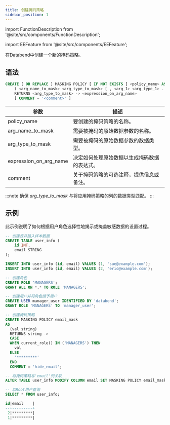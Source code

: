 ```yaml
---
title: 创建掩码策略
sidebar_position: 1
---
```


import FunctionDescription from '@site/src/components/FunctionDescription';

<FunctionDescription description="引入或更新版本：v1.2.341"/>

import EEFeature from '@site/src/components/EEFeature';

<EEFeature featureName='掩码策略'/>

在Databend中创建一个新的掩码策略。

## 语法

```sql
CREATE [ OR REPLACE ] MASKING POLICY [ IF NOT EXISTS ] <policy_name> AS 
    ( <arg_name_to_mask> <arg_type_to_mask> [ , <arg_1> <arg_type_1> ... ] )
    RETURNS <arg_type_to_mask> -> <expression_on_arg_name>
    [ COMMENT = '<comment>' ]
```

| 参数                     	| 描述                                                                                                                             	|
|-------------------------	|----------------------------------------------------------------------------------------------------------------------------------	|
| policy_name             	| 要创建的掩码策略的名称。                                                                                                          	|
| arg_name_to_mask        	| 需要被掩码的原始数据参数的名称。                                                                                                 	|
| arg_type_to_mask        	| 需要被掩码的原始数据参数的数据类型。                                                                                             	|
| expression_on_arg_name  	| 决定如何处理原始数据以生成掩码数据的表达式。                                                                                     	|
| comment                  | 关于掩码策略的可选注释，提供信息或备注。                                                                                         	|

:::note
确保 *arg_type_to_mask* 与将应用掩码策略的列的数据类型匹配。
:::

## 示例

此示例说明了如何根据用户角色选择性地揭示或掩盖敏感数据的设置过程。

```sql
-- 创建表并插入样本数据
CREATE TABLE user_info (
    id INT,
    email STRING
);

INSERT INTO user_info (id, email) VALUES (1, 'sue@example.com');
INSERT INTO user_info (id, email) VALUES (2, 'eric@example.com');

-- 创建角色
CREATE ROLE 'MANAGERS';
GRANT ALL ON *.* TO ROLE 'MANAGERS';

-- 创建用户并将角色授予用户
CREATE USER manager_user IDENTIFIED BY 'databend';
GRANT ROLE 'MANAGERS' TO 'manager_user';

-- 创建掩码策略
CREATE MASKING POLICY email_mask
AS
  (val string)
  RETURNS string ->
  CASE
  WHEN current_role() IN ('MANAGERS') THEN
    val
  ELSE
    '*********'
  END
  COMMENT = 'hide_email';

-- 将掩码策略与'email'列关联
ALTER TABLE user_info MODIFY COLUMN email SET MASKING POLICY email_mask;

-- 以Root用户查询
SELECT * FROM user_info;

id|email    |
--+---------+
 2|*********|
 1|*********|
```